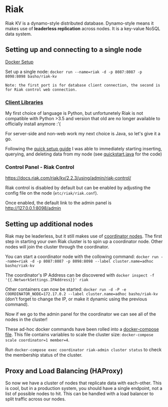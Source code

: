 # Riak

Riak KV is a dynamo-style distributed database. Dynamo-style means it makes use of **leaderless replication** across nodes. It is a key-value NoSQL data system. 

## Setting up and connecting to a single node

[Docker Setup](https://riak.com/posts/technical/running-riak-in-docker/index.html?p=12629.html)

Set up a single node: `docker run --name=riak -d -p 8087:8087 -p 8098:8098 basho/riak-kv`

    Note: the first port is for database client connection, the second is for Riak control web connection.

### [Client Libraries](https://docs.riak.com/riak/kv/2.2.3/developing/client-libraries/index.html)

My first choice of language is Python, but unfortunetely Riak is not compatible with Python >3.5 and version that old are no longer available to officially install anymore :'(

For server-side and non-web work my next choice is Java, so let's give it a go.

Following the [quick setup guide](https://github.com/basho/riak-java-client/tree/1.4.4#quick-start) I was able to immediately starting inserting, querying, and deleting data from my node (see [quickstart.java](/riak/src/main/java/com/will/java_riak/quickstart.java) for the code)

### Control Panel - Riak Control

https://docs.riak.com/riak/kv/2.2.3/using/admin/riak-control/

Riak control is disabled by default but can be enabled by adjusting the config file on the node (`etc/riak/riak.conf`).

Once enabled, the default link to the admin panel is http://127.0.0.1:8098/admin

## Setting up additional nodes

Riak may be leaderless, but it still makes use of [coordinator nodes](https://riak.com/posts/technical/riak-core-the-coordinator/index.html?p=6091.html). The first step in starting your own Riak cluster is to spin up a coordinator node. Other nodes will join the cluster through the coordinator.

You can start a coordinator node with the collowing command: `docker run --name=riak -d -p 8087:8087 -p 8098:8098 --label cluster.name=adhoc basho/riak-kv`

The coordinator's IP Address can be discovered with `docker inspect -f '{{.NetworkSettings.IPAddress}}' riak`

Other containers can now be started: `docker run -d -P -e COORDINATOR_NODE=172.17.0.2 --label cluster.name=adhoc basho/riak-kv` (don't forget to change the IP, or make it dynamic using the previous command).

Now if we go to the admin panel for the coordinator we can see all of the nodes in the cluster!

These ad-hoc docker commands have been rolled into a [docker-compose file](docker-compose.yml). This file contains variables to scale the cluster size: `docker-compose scale coordinator=1 member=4`.

Run `docker-compose exec coordinator riak-admin cluster status` to check the membership status of the cluster.

## Proxy and Load Balancing (HAProxy)

So now we have a cluster of nodes that replicate data with each-other. This is cool, but in a production system, you should have a single endpoint, not a list of possible nodes to hit. This can be handled with a load balancer to split traffic across our nodes.


